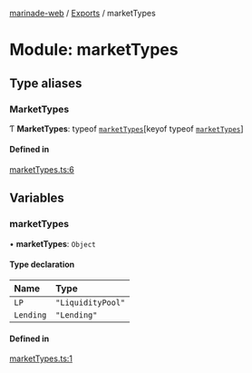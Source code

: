 [marinade-web](../README.md) / [Exports](../modules.md) / marketTypes

# Module: marketTypes

## Type aliases

### MarketTypes

Ƭ **MarketTypes**: typeof [`marketTypes`](marketTypes.md#markettypes)[keyof typeof [`marketTypes`](marketTypes.md#markettypes)]

#### Defined in

[marketTypes.ts:6](https://github.com/marinade-finance/marinade-web/blob/c14991b/src/services/domain/marketTypes.ts#L6)

## Variables

### marketTypes

• **marketTypes**: `Object`

#### Type declaration

| Name | Type |
| :------ | :------ |
| `LP` | ``"LiquidityPool"`` |
| `Lending` | ``"Lending"`` |

#### Defined in

[marketTypes.ts:1](https://github.com/marinade-finance/marinade-web/blob/c14991b/src/services/domain/marketTypes.ts#L1)
